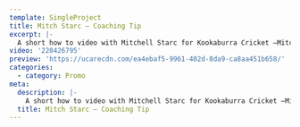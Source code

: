 ```yaml
---
template: SingleProject
title: Mitch Starc – Coaching Tip
excerpt: |-
  A short how to video with Mitchell Starc for Kookaburra Cricket –Mitchell Starc is a promising fast bowlers, a tall left-armer, he generates plenty of pace and bounce, and also possesses the ability to bring the ball back into the right-hander. Watch this video to learn some of Mitchell Starc’s Bowling tips.
video: '220426795'
preview: 'https://ucarecdn.com/ea4ebaf5-9961-402d-8da9-ca8aa451b658/'
categories:
  - category: Promo
meta:
  description: |-
    A short how to video with Mitchell Starc for Kookaburra Cricket –Mitchell Starc is a promising fast bowlers, a tall left-armer, he generates plenty of pace and bounce, and also possesses the ability to bring the ball back into the right-hander. Watch this video to learn some of Mitchell Starc’s Bowling tips.
  title: Mitch Starc – Coaching Tip
---
```

